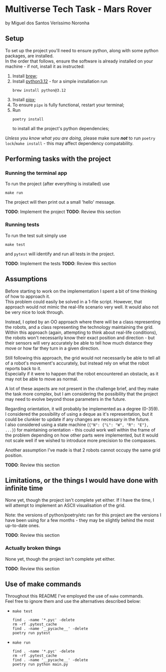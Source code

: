 # Multiverse Tech Task - Mars Rover

by Miguel dos Santos Veríssimo Noronha

## Setup

To set up the project you'll need to ensure python, along with some python packages, are installed.<br>
In the order that follows, ensure the software is already installed on your machine - if not, install it as instructed:

1. Install [brew](https://docs.brew.sh/Installation);
2. Install [python3.12](https://docs.brew.sh/Homebrew-and-Python) - for a simple installation run
    ```shell
    brew install python@3.12
    ```
3. Install [pipx](https://github.com/pypa/pipx/blob/main/docs/installation.md);
4. To ensure `pipx` is fully functional, restart your terminal;
5. Run
    ```shell
    poetry install
    ```
    to install all the project's python dependencies;

_Unless you know what you are doing_, please make sure **_not_** to run `poetry lock`/`make install` - this may affect
dependency compatability.

## Performing tasks with the project

### Running the terminal app

To run the project (after everything is installed) use
```shell
make run
```

The project will then print out a small 'hello' message.

**TODO**: Implement the project
**TODO**: Review this section

### Running tests

To run the test suit simply use
```shell
make test
```
and `pytest` will identify and run all tests in the project.

**TODO**: Implement the tests
**TODO**: Review this section

## Assumptions

Before starting to work on the implementation I spent a bit of time thinking of how to approach it.<br>
This problem could easily be solved in a 1-file script.
However, that approach would not mimic the real-life scenario very well. It would also not be very nice to look through.

Instead, I opted by an OO approach where there will be a class representing the robots, and a class representing the technology maintaining the grid.<br>
Within this approach (again, attempting to think about real-life conditions), the robots won't necessarily know their exact position and direction - but their sensors will very accurately be able to tell how much distance they move or how far they turn in a given direction.

Still following this approach, the grid would not necessarily be able to tell all of a robot's movement's accurately, but instead rely on what the robot reports back to it.<br>
Especially if it were to happen that the robot encountered an obstacle, as it may not be able to move as normal.

A lot of these aspects are not present in the challenge brief, and they make the task more complex, but I am considering the possibility that the project may need to evolve beyond those parameters in the future.

Regarding orientation, it will probably be implemented as a degree (0-359). I considered the possibility of using a deque as it's representation, but it could be clunkier to update if any changes are necessary in the future.<br>
I also considered using a state machine (`{"N": {"L": "W", "R": "E"}, ...}`) for maintaining orientation - this could work well within the frame of the problem depending on how other parts were implemented, but it would not scale well if we wished to introduce more precision to the compasses.

Another assumption I've made is that 2 robots cannot occupy the same grid position.

**TODO**: Review this section

## Limitations, or the things I would have done with infinite time

None yet, though the project isn't complete yet either.
If I have the time, I will attempt to implement an ASCII visualisation of the grid.

Note: the versions of python/poetry/etc ran for this project are the versions I have been using for a few months - they may be slightly behind the most up-to-date ones.

**TODO**: Review this section

### Actually broken things

None yet, though the project isn't complete yet either.

**TODO**: Review this section

## Use of make commands

Throughout this README I've employed the use of `make` commands.<br>
Feel free to ignore them and use the alternatives described below:
- `make test`
    ```shell
    find . -name '*.pyc' -delete
	rm -rf .pytest_cache
	find . -name '__pycache__' -delete
    poetry run pytest
    ```
- `make run`
    ```shell
    find . -name '*.pyc' -delete
	rm -rf .pytest_cache
	find . -name '__pycache__' -delete
    poetry run python main.py
    ```

